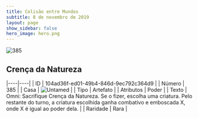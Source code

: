 ```yaml
---
title: Colisão entre Mundos
subtitle: 8 de novembro de 2019
layout: page
show_sidebar: false
hero_image: hero.png
---
```


![385](https://cdn.keyforgegame.com/media/card_front/pt/452_385_3637MPGX9JFV_pt.png)

## Crença da Natureza

|----|----|
| ID | 104ad36f-ed01-49b4-846d-9ec792c364d9 |
| Número | 385 |
| Casa | ![Untamed](https://archonarcana.com/images/thumb/b/bd/Untamed.png/22px-Untamed.png "Indomados") |
| Tipo | Artefato |
| Atributos | Poder |
| Texto | Omni: Sacrifique Crença da Natureza. Se o fizer, escolha uma criatura. Pelo restante do turno, a criatura escolhida ganha combativo e emboscada X, onde X é igual ao poder dela. |
| Raridade | Rara |
